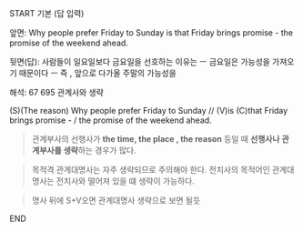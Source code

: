 START
기본 (답 입력)

앞면:
Why people prefer Friday to Sunday is that Friday brings promise - the promise of the weekend ahead.


뒷면(답):
사람들이 일요일보다 금요일을 선호하는 이유는 ㅡ 금요일은 가능성을 가져오기 때문이다 ㅡ 즉 , 앞으로 다가올 주말의 가능성을


해석:
67 695 관계사와 생략

(S)(The reason) Why people prefer Friday to Sunday // (V)is (C)that Friday brings promise - / the promise of the weekend ahead.

> 관계부사의 선행사가 **the time, the place , the reason** 등일 때
> **선행사나 관계부사를 생략**하는 경우가 많다.

> 목적격 관계대명사는 자주 생략되므로 주의해야 한다.
> 전치사의 목적어인 관계대명사는 전치사와 떨어져 있을 떄
> 생략이 가능하다.

> 명사 뒤에 S+V오면 관계대명사 생략으로 보면 될듯
<!--ID: 1695539144710-->
END